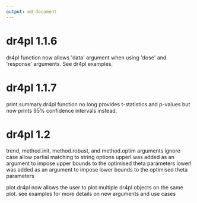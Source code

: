 ```yaml
---
output: md_document
---
```


# dr4pl 1.1.6

dr4pl function now allows 'data' argument when using 'dose' and 'response' arguments. See dr4pl examples.

# dr4pl 1.1.7

print.summary.dr4pl function no long provides t-statistics and p-values but now prints 95% confidence intervals instead.

# dr4pl 1.2

trend, method.init, method.robust, and method.optim arguments ignore case allow partial matching to string options
upperl was added as an argument to impose upper bounds to the optimised theta parameters
lowerl was added as an argument to impose lower bounds to the optimised theta parameters

plot.dr4pl now allows the user to plot multiple dr4pl objects on the same plot. see examples for more details on new arguments and use cases